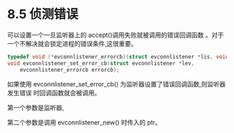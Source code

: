 # 8.5 侦测错误

可以设置一个一旦监听器上的 accept()调用失败就被调用的错误回调函数 。对于一个不解决就会锁定进程的错误条件,这很重要。

```cpp
typedef void (*evconnlistener_errorcb)(struct evconnlistener *lis, void *ptr);
void evconnlistener_set_error_cb(struct evconnlistener *lev,
    evconnlistener_errorcb errorcb);
```

如果使用 evconnlistener_set_error_cb() 为监听器设置了错误回调函数,则监听器发生错误 时回调函数就会被调用。

第一个参数是监听器,

第二个参数是调用 evconnlistener_new() 时传入的 ptr。
